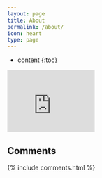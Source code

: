 ```yaml
---
layout: page
title: About
permalink: /about/
icon: heart
type: page
---
```


* content
{:toc}

<iframe src="https://githubbadge.appspot.com/geoforall-lsu?s=1" style="border: 0;height: 142px;width: 200px;overflow: hidden;" frameBorder="0"></iframe>

## Comments

{% include comments.html %}
